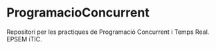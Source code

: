 # ProgramacioConcurrent
Repositori per les practiques de Programació Concurrent i Temps Real. EPSEM iTIC.

